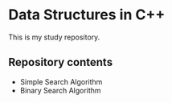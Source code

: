 # Data Structures in C++

This is my study repository.

## Repository contents

 - Simple Search Algorithm
 - Binary Search Algorithm
